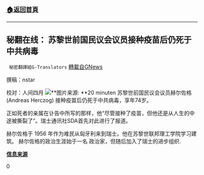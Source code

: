 ###  [:house:返回首頁](https://github.com/ourhimalayas/txt)
---


## 秘翻在线： 苏黎世前国民议会议员接种疫苗后仍死于中共病毒
` 秘密翻譯組G-Translators` [轉載自GNews](https://gnews.org/zh-hans/1538641/)

撰稿：nstar

校对：人间四月
![](https://assets.gnews.org/wp-content/uploads/2021/09/Screenshot-2021-09-17-221008.jpg)**图片来源: **20 minuten
苏黎世前国民议会议员赫尔佐格 (Andreas Herczog) 接种疫苗后仍死于中共病毒，享年74岁。

正如死者的亲属在讣告中所写的那样，他“尽管接种了疫苗，但他还是从人生的中途被撕裂了”。瑞士通讯社SDA首先对此进行了报道。

赫尔佐格于 1956 年作为难民从匈牙利来到瑞士。他在苏黎世联邦理工学院学习建筑。 赫尔佐格的政治生涯始于一名 政治家，但随后加入了瑞士的进步组织.

**[信息来源](https://www.20min.ch/story/zuercher-alt-nationalrat-stirbt-trotz-impfung-an-corona-198575565049)**

0
